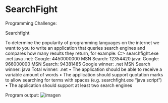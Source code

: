 # SearchFight
 Programming Challenge: 

Searchfight 

To determine the popularity of programming languages on the internet we want to you to write an application that queries search engines and compares how many results they return, for example: 
    C:\> searchfight.exe .net java 
    .net: Google: 4450000000 MSN Search: 12354420 
    java: Google: 966000000 MSN Search: 94381485 
    Google winner: .net 
    MSN Search winner: java 
    Total winner: .net 
•             The application should be able to receive a variable amount of words 
•             The application should support quotation marks to allow searching for terms with spaces (e.g. searchfight.exe “java script”) 
•             The application should support at least two search engines 

Program output:
![imagen](https://user-images.githubusercontent.com/28567225/116943525-5ee34c80-ac39-11eb-8967-56ab0493d879.png)
